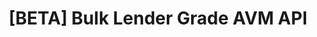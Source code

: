 ---
title: '[BETA] Bulk Lender Grade AVM API'
excerpt: Need to grab lots of accurate home valuations at once? Use the
api:
  file: valuation-apis.json
  operationId: bulk-lender-grade-avm-api
deprecated: false
hidden: false
metadata:
  title: ''
  description: ''
  robots: index
next:
  description: ''
---